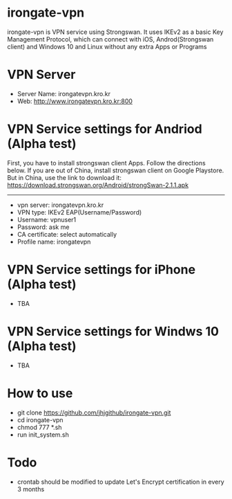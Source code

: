 # irongate-vpn

irongate-vpn is VPN service using Strongswan. It uses IKEv2 as a basic Key Management Protocol, which can connect with iOS, Androd(Strongswan client) and Windows 10 and Linux without any extra Apps or Programs

# VPN Server
* Server Name: irongatevpn.kro.kr
* Web: http://www.irongatevpn.kro.kr:800

# VPN Service settings for Andriod (Alpha test)
First, you have to install strongswan client Apps. Follow the directions below.
If you are out of China, install strongswan client on Google Playstore.
But in China, use the link to download it: https://download.strongswan.org/Android/strongSwan-2.1.1.apk  

----------------------------
* vpn server: irongatevpn.kro.kr
* VPN type: IKEv2 EAP(Username/Password)
* Username: vpnuser1
* Password: ask me 
* CA certificate: select automatically
* Profile name: irongatevpn

# VPN Service settings for iPhone (Alpha test)
* TBA

# VPN Service settings for Windws 10 (Alpha test)
* TBA

# How to use
* git clone https://github.com/jhjgithub/irongate-vpn.git
* cd irongate-vpn
* chmod 777 *.sh
* run init_system.sh

# Todo
* crontab should be modified to update Let's Encrypt certification in every 3 months


